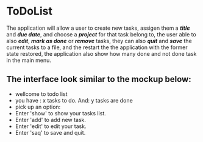 ToDoList
=========
The application will allow a user to create new tasks, assigen them a ***title*** and ***due date***, and choose a ***project*** for that task belong to, the user able to also ***edit***, ***mark as done*** or ***remove*** tasks, they can also ***quit*** and ***save*** the current tasks to a file, and the restart the the application with the former state restored, the application also show how many done and not done task in the main menu.

The interface look similar to the mockup below:
-----------------------------------------------
- wellcome to todo list
- you have : x tasks to do. And: y tasks are done
- pick up an option:
- Enter 'show' to show your tasks list.
- Enter 'add'  to add new task.
- Enter 'edit' to edit your task.
- Enter 'saq'  to save and quit.
